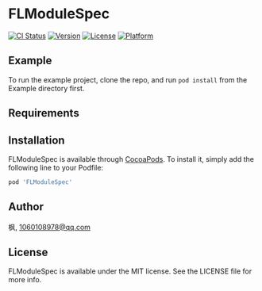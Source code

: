 # FLModuleSpec

[![CI Status](https://img.shields.io/travis/枫/FLModuleSpec.svg?style=flat)](https://travis-ci.org/枫/FLModuleSpec)
[![Version](https://img.shields.io/cocoapods/v/FLModuleSpec.svg?style=flat)](https://cocoapods.org/pods/FLModuleSpec)
[![License](https://img.shields.io/cocoapods/l/FLModuleSpec.svg?style=flat)](https://cocoapods.org/pods/FLModuleSpec)
[![Platform](https://img.shields.io/cocoapods/p/FLModuleSpec.svg?style=flat)](https://cocoapods.org/pods/FLModuleSpec)

## Example

To run the example project, clone the repo, and run `pod install` from the Example directory first.

## Requirements

## Installation

FLModuleSpec is available through [CocoaPods](https://cocoapods.org). To install
it, simply add the following line to your Podfile:

```ruby
pod 'FLModuleSpec'
```

## Author

枫, 1060108978@qq.com

## License

FLModuleSpec is available under the MIT license. See the LICENSE file for more info.
